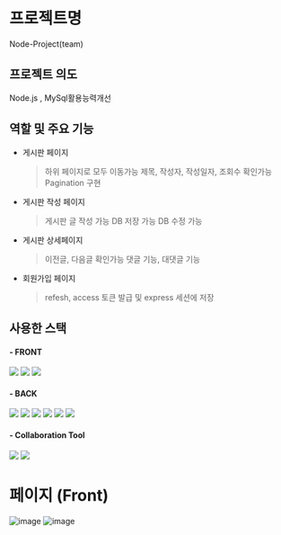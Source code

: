 # 프로젝트명 
Node-Project(team)

## 프로젝트 의도
Node.js , MySql활용능력개선

## 역할 및 주요 기능
- 게시판 페이지
  > 하위 페이지로 모두 이동가능
    > 제목, 작성자, 작성일자, 조회수 확인가능 
    > Pagination 구현
    
- 게시판 작성 페이지
  > 게시판 글 작성 가능
  > DB 저장 가능
  > DB 수정 가능
    
- 게시판 상세페이지
  > 이전글, 다음글 확인가능
  > 댓글 기능, 대댓글 기능
  
- 회원가입 페이지
  > refesh, access 토큰 발급 및 express 세션에 저장

## 사용한 스택
<h4>- FRONT</h4>
<span>
<img src="https://img.shields.io/badge/html5-61DAFB?style=for-the-badge&logo=html5&logoColor=black">
<img src="https://img.shields.io/badge/css3-764ABC?style=for-the-badge&logo=css3&logoColor=white">
<img src="https://img.shields.io/badge/javascript-000000?style=for-the-badge&logo=javascript&logoColor=white">

<h4>- BACK</h4>
<span>
<img src="https://img.shields.io/badge/socket.io-3178C6?style=for-the-badge&logo=socket.io&logoColor=white">
<img src="https://img.shields.io/badge/node.js-4479A1?style=for-the-badge&logo=node.js&logoColor=white">
<img src="https://img.shields.io/badge/Express-E0234E?style=for-the-badge&logo=Express&logoColor=white">
<img src="https://img.shields.io/badge/mysql-2D3748?style=for-the-badge&logo=mysql&logoColor=white">
<img src="https://img.shields.io/badge/sequelize-2D3748?style=for-the-badge&logo=sequelize&logoColor=white">
<img src="https://img.shields.io/badge/JSONWebTokens-2D3748?style=for-the-badge&logo=JSONWebTokens&logoColor=white">
</span>

<h4>- Collaboration Tool</h4>
<span>
<img src="https://img.shields.io/badge/github.io-181717?style=for-the-badge&logo=github&logoColor=white">
<img src="https://img.shields.io/badge/notion-000000?style=for-the-badge&logo=notion&logoColor=white">
</span>

# 페이지 (Front)
![image](https://user-images.githubusercontent.com/106497516/225777943-5634f328-77a5-4781-b7a0-e5fb8f6096d9.png)
![image](https://user-images.githubusercontent.com/106497516/225778157-a7983536-0ce8-4d56-9a5f-303e9c888aa5.png)


       
